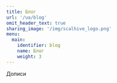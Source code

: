 ```yaml
---
title: Блог
url: '/ua/blog'
omit_header_text: true
sharing_image: '/img/scalhive_logo.png'
menu:
  main:
    identifier: blog
    name: Блог
    weight: 3
---
```

Дописи